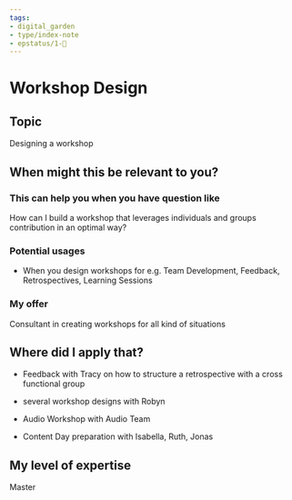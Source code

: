 ```yaml
---
tags: 
- digital_garden
- type/index-note
- epstatus/1-🌱
---
```

# Workshop Design
## Topic

Designing a workshop

## When might this be relevant to you?

### This can help you when you have question like

How can I build a workshop that leverages individuals and groups contribution in an optimal way?

### Potential usages

-   When you design workshops for e.g. Team Development, Feedback, Retrospectives, Learning Sessions
    

### My offer

Consultant in creating workshops for all kind of situations

## Where did I apply that?

-   Feedback with Tracy on how to structure a retrospective with a cross functional group
    
-   several workshop designs with Robyn
    
-   Audio Workshop with Audio Team
    
-   Content Day preparation with Isabella, Ruth, Jonas
    

## My level of expertise

Master
